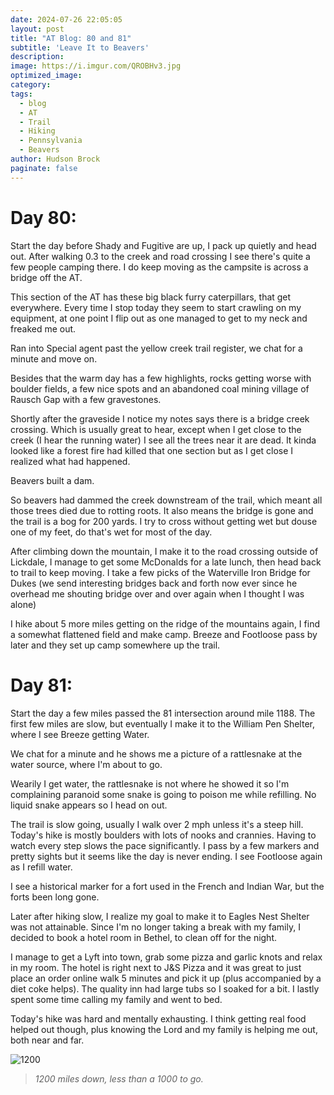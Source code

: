 ```yaml
---
date: 2024-07-26 22:05:05
layout: post
title: "AT Blog: 80 and 81"
subtitle: 'Leave It to Beavers'
description:
image: https://i.imgur.com/QROBHv3.jpg
optimized_image: 
category:
tags:
  - blog
  - AT
  - Trail
  - Hiking
  - Pennsylvania
  - Beavers
author: Hudson Brock
paginate: false
---
```


# Day 80:

Start the day before Shady and Fugitive are up, I pack up quietly and head out. After walking 0.3 to the creek and road crossing I see there's quite a few people camping there. I do keep moving as the campsite is across a bridge off the AT.

This section of the AT has these big black furry caterpillars, that get everywhere. Every time I stop today they seem to start crawling on my equipment, at one point I flip out as one managed to get to my neck and freaked me out.

Ran into Special agent past the yellow creek trail register, we chat for a minute and move on.

Besides that  the warm day has a few highlights, rocks getting worse with boulder fields, a few nice spots and an abandoned coal mining village of Rausch Gap with a few gravestones.

Shortly after the graveside I notice my notes says there is a bridge creek crossing. Which is usually great to hear, except when I get close to the creek (I hear the running water) I see all the trees near it are dead. It kinda looked like a forest fire had killed that one section but as I get close I realized what had happened.

Beavers built a dam.

So beavers had dammed the creek downstream of the trail, which meant all those trees died due to rotting roots. It also means the bridge is gone and the trail is a bog for 200 yards. I try to cross without getting wet but douse one of my feet, do that's wet for most of the day.

After climbing down the mountain, I make it to the road crossing outside of Lickdale, I manage to get some McDonalds for a late lunch, then head back to trail to keep moving. I take a few picks of the Waterville Iron Bridge for Dukes (we send interesting bridges back and forth now ever since he overhead me shouting bridge over and over again when I thought I was alone)

I hike about 5 more miles getting on the ridge of the mountains again, I find a somewhat flattened field and make camp. Breeze and Footloose pass by later and they set up camp somewhere up the trail.


# Day 81:

Start the day a few miles passed the 81 intersection around mile 1188. The first few miles are slow, but eventually I make it to the William Pen Shelter, where I see Breeze getting Water. 

We chat for a minute and he shows me a picture of a rattlesnake at the water source, where I'm about to go.

Wearily I get water, the rattlesnake is not where he showed it so I'm complaining paranoid some snake is going to poison me while refilling. No liquid snake appears so I head on out.

The trail is slow going, usually I walk over 2 mph unless it's a steep hill. Today's hike is mostly boulders with lots of nooks and crannies. Having to watch every step slows the pace significantly. I pass by a few markers and pretty sights but it seems like the day is never ending. I see Footloose again as I refill water.

I see a historical marker for a fort used in the French and Indian War, but the forts been long gone.

Later after hiking slow, I realize my goal to make it to Eagles Nest Shelter was not attainable. Since I'm no longer taking a break with my family, I decided to book a hotel room in Bethel, to clean off for the night.

I manage to get a Lyft into town, grab some pizza and garlic knots and relax in my room. The hotel is right next to J&S Pizza and it was great to just place an order online walk 5 minutes and pick it up (plus accompanied by a diet coke helps). The quality inn had large tubs so I soaked for a bit. I lastly spent some time calling my family and went to bed.

Today's hike was hard and mentally exhausting. I think getting real food helped out though, plus knowing the Lord and my family is helping me out, both near and far.




![1200](https://i.imgur.com/UwLcLU7.jpg "1200 miles down, less than a 1000 to go.")

>*1200 miles down, less than a 1000 to go.*